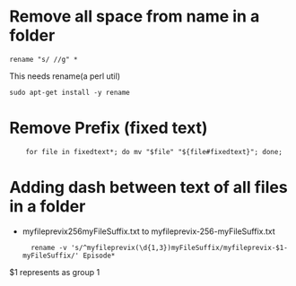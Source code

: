# Remove all space from name in a folder
    
    rename "s/ //g" *
    
 This needs rename(a perl util) 
 
    sudo apt-get install -y rename

# Remove Prefix (fixed text)

        for file in fixedtext*; do mv "$file" "${file#fixedtext}"; done;

# Adding dash between text of all files in a folder
- myfileprevix256myFileSuffix.txt to myfileprevix-256-myFileSuffix.txt
        
        rename -v 's/^myfileprevix(\d{1,3})myFileSuffix/myfileprevix-$1-myFileSuffix/' Episode*
        
 $1 represents as group 1
